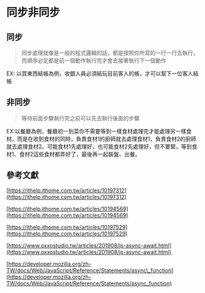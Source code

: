# 同步非同步

## 同步

> 同步處理就像是一般的程式邏輯的話，都是按照你所寫的一行一行去執行，而順序必定都是前一個動作執行完才會去接著執行下一個動作

EX: 以買東西結帳為例，收銀人員必須結玩目前客人的帳，才可以幫下一位客人結帳

## 非同步

> 等待前面步驟執行完之前可以先去執行後面的步驟

EX:以餐廳為例，餐廳初一到菜你不需要等到一樣食材處理完才能處理另一樣食材。而是在收到食材的同時，負責食材1的廚師就去處理食材1，負責食材2的廚師就去處理食材2。可能食材1先處理好，也可能食材2先處理好，但不要緊，等到食材1、食材2這些食材都弄好了，最後再一起裝盤、出餐。

## 參考文獻

[https://ithelp.ithome.com.tw/articles/10197312](https://ithelp.ithome.com.tw/articles/10197312)

[https://ithelp.ithome.com.tw/articles/10194569](https://ithelp.ithome.com.tw/articles/10194569)

[https://ithelp.ithome.com.tw/articles/10197529](https://ithelp.ithome.com.tw/articles/10197529)

[https://www.oxxostudio.tw/articles/201908/js-async-await.html](https://www.oxxostudio.tw/articles/201908/js-async-await.html)

[https://developer.mozilla.org/zh-TW/docs/Web/JavaScript/Reference/Statements/async\_function](https://developer.mozilla.org/zh-TW/docs/Web/JavaScript/Reference/Statements/async_function)

